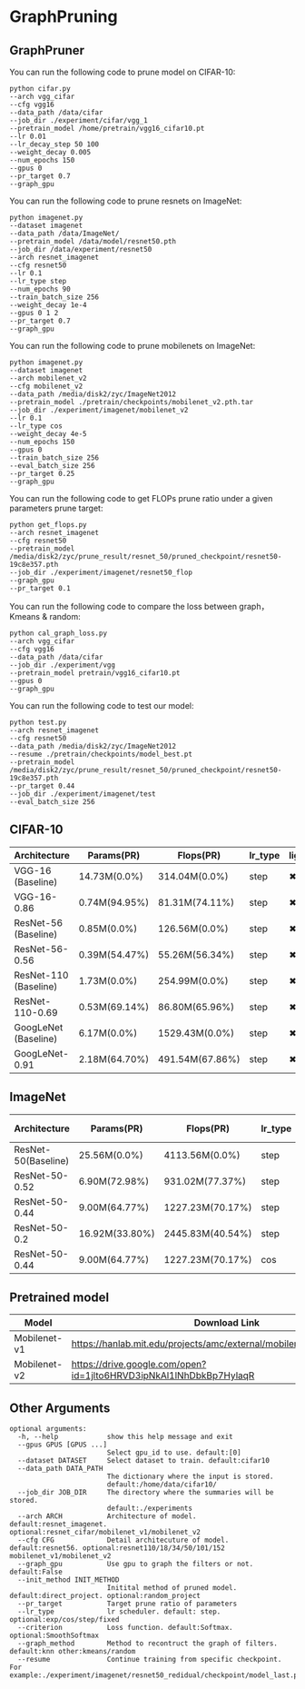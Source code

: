 # GraphPruning



## GraphPruner

You can run the following code to prune model on CIFAR-10:
```shell
python cifar.py 
--arch vgg_cifar 
--cfg vgg16 
--data_path /data/cifar 
--job_dir ./experiment/cifar/vgg_1 
--pretrain_model /home/pretrain/vgg16_cifar10.pt 
--lr 0.01 
--lr_decay_step 50 100 
--weight_decay 0.005  
--num_epochs 150 
--gpus 0
--pr_target 0.7 
--graph_gpu
```


 You can run the following code to prune resnets on ImageNet: 

```shell
python imagenet.py 
--dataset imagenet 
--data_path /data/ImageNet/ 
--pretrain_model /data/model/resnet50.pth 
--job_dir /data/experiment/resnet50 
--arch resnet_imagenet 
--cfg resnet50 
--lr 0.1 
--lr_type step
--num_epochs 90 
--train_batch_size 256 
--weight_decay 1e-4 
--gpus 0 1 2 
--pr_target 0.7 
--graph_gpu
```

 You can run the following code to prune mobilenets on ImageNet: 

```shell
python imagenet.py 
--dataset imagenet 
--arch mobilenet_v2 
--cfg mobilenet_v2 
--data_path /media/disk2/zyc/ImageNet2012 
--pretrain_model ./pretrain/checkpoints/mobilenet_v2.pth.tar 
--job_dir ./experiment/imagenet/mobilenet_v2 
--lr 0.1 
--lr_type cos
--weight_decay 4e-5 
--num_epochs 150 
--gpus 0  
--train_batch_size 256 
--eval_batch_size 256 
--pr_target 0.25
--graph_gpu
```

You can run the following code to get FLOPs prune ratio under a given parameters prune target:

```shell
python get_flops.py 
--arch resnet_imagenet 
--cfg resnet50 
--pretrain_model /media/disk2/zyc/prune_result/resnet_50/pruned_checkpoint/resnet50-19c8e357.pth 
--job_dir ./experiment/imagenet/resnet50_flop 
--graph_gpu 
--pr_target 0.1
```

You can run the following code to compare the loss between graph，Kmeans & random: 

```shell
python cal_graph_loss.py 
--arch vgg_cifar 
--cfg vgg16 
--data_path /data/cifar 
--job_dir ./experiment/vgg
--pretrain_model pretrain/vgg16_cifar10.pt 
--gpus 0 
--graph_gpu
```


You can run the following code to test our model:

```shell
python test.py
--arch resnet_imagenet 
--cfg resnet50 
--data_path /media/disk2/zyc/ImageNet2012 
--resume ./pretrain/checkpoints/model_best.pt 
--pretrain_model /media/disk2/zyc/prune_result/resnet_50/pruned_checkpoint/resnet50-19c8e357.pth 
--pr_target 0.44 
--job_dir ./experiment/imagenet/test 
--eval_batch_size 256
```
## CIFAR-10

| Architecture          | Params(PR)     | Flops(PR)       |lr_type | lightening | Accuracy | Model                                                        |
| --------------------- | -------------- | ----------------|------- | ---------- |-------- | ----------------------------------------------------------- |
| VGG-16 (Baseline)     | 14.73M(0.0%)  | 314.04M(0.0%)  | step   |  &#10006;   | 93.02%   | [pre-trained](https://drive.google.com/open?id=1sAax46mnA01qK6S_J5jFr19Qnwbl1gpm) |
| VGG-16-0.86           | 0.74M(94.95%) | 81.31M(74.11%) | step   |  &#10006;   | 93.32%   | [pruned](https://drive.google.com/drive/folders/12LkQCfAPXHovR7mTYfOuyIfMuFoxaa4c?usp=sharing) |
| ResNet-56 (Baseline)  | 0.85M(0.0%)   | 126.56M(0.0%)  | step   |  &#10006;   | 93.26%   | [pre-trained](https://drive.google.com/open?id=1pt-LgK3kI_4ViXIQWuOP0qmmQa3p2qW5) |
| ResNet-56-0.56        | 0.39M(54.47%)  | 55.26M(56.34%) | step   |  &#10006;   | 93.27%   | [pruned](https://drive.google.com/drive/folders/1Yijljk_-imnrlm8tPPq8UkXAdkSwp4MU?usp=sharing) |
| ResNet-110 (Baseline) | 1.73M(0.0%)   | 254.99M(0.0%)  | step   |  &#10006;   | 93.53%   | [pre-trained](https://drive.google.com/open?id=1Uqg8_J-q2hcsmYTAlRtknCSrkXDqYDMD) |
| ResNet-110-0.69       | 0.53M(69.14%) | 86.80M(65.96%) | step   |  &#10006;   | 93.71%   | [pruned](https://drive.google.com/drive/folders/1IrGVxCPBNHsd7LElehaRkHQhc1_Mvi15?usp=sharing) |
| GoogLeNet (Baseline)  | 6.17M(0.0%)   | 1529.43M(0.0%) | step   |  &#10006;   | 95.03%   | [pre-trained](https://drive.google.com/open?id=1YNno621EuTQTVY2cElf8YEue9J4W5BEd) |
| GoogLeNet-0.91        | 2.18M(64.70%) | 491.54M(67.86%)| step   |  &#10006;   | 94.85%   | [pruned](https://drive.google.com/drive/folders/1I0k-WBVFoLT0kzN1cROkNudSI3jAY8LG?usp=sharing) |






## ImageNet

| Architecture| Params(PR)    | Flops(PR)       |lr_type | Top1-ACC | Top5-Acc | Model                                                 |
| ---------- | -------------- | ----------------|------- | -------- | -------- | ------------------------------------------------------------ |
| ResNet-50(Baseline) | 25.56M(0.0%) | 4113.56M(0.0%) | step | 76.01% | 92.96% | [pre-trained](https://download.pytorch.org/models/resnet50-19c8e357.pth) |
| ResNet-50-0.52 | 6.90M(72.98%) | 931.02M(77.37%) |step | 71.112% | 90.424% | [pruned](https://drive.google.com/drive/folders/1rTUfyCWWNtSsMNknPw2Ddo1WDzcxY4P8?usp=sharing) |
| ResNet-50-0.44  | 9.00M(64.77%) | 1227.23M(70.17%)|step | 72.656% | 91.085% | [pruned](https://drive.google.com/drive/folders/1ICOf5k3yXEX6dOdZMaBqF4nCEeazrn3D?usp=sharing) |
| ResNet-50-0.2 | 16.92M(33.80%) | 2445.83M(40.54%)|step | 74.851% | 92.305% | [pruned](https://drive.google.com/drive/folders/1XHPCS0SD2MBWdBfSiYYVymXe61gZVqu5?usp=sharing) |
| ResNet-50-0.44  | 9.00M(64.77%) | 1227.23M(70.17%)|cos | 73.344% | 91.271% | [pruned]


## Pretrained model
| Model        | Download Link                                                |
| ------------ | ------------------------------------------------------------ |
| Mobilenet-v1 | https://hanlab.mit.edu/projects/amc/external/mobilenet_imagenet.pth.tar |
| Mobilenet-v2 | https://drive.google.com/open?id=1jlto6HRVD3ipNkAl1lNhDbkBp7HylaqR |


## Other Arguments

```shell
optional arguments:
  -h, --help            show this help message and exit
  --gpus GPUS [GPUS ...]
                        Select gpu_id to use. default:[0]
  --dataset DATASET     Select dataset to train. default:cifar10
  --data_path DATA_PATH
                        The dictionary where the input is stored.
                        default:/home/data/cifar10/
  --job_dir JOB_DIR     The directory where the summaries will be stored.
                        default:./experiments
  --arch ARCH           Architecture of model. default:resnet_imagenet. optional:resnet_cifar/mobilenet_v1/mobilenet_v2
  --cfg CFG             Detail architecuture of model. default:resnet56. optional:resnet110/18/34/50/101/152 mobilenet_v1/mobilenet_v2
  --graph_gpu           Use gpu to graph the filters or not. default:False
  --init_method INIT_METHOD
                        Initital method of pruned model. default:direct_project. optional:random_project
  --pr_target           Target prune ratio of parameters 
  --lr_type             lr scheduler. default: step. optional:exp/cos/step/fixed
  --criterion           Loss function. default:Softmax. optional:SmoothSoftmax
  --graph_method        Method to recontruct the graph of filters. default:knn other:kmeans/random
  --resume              Continue training from specific checkpoint. For example:./experiment/imagenet/resnet50_redidual/checkpoint/model_last.pt
```
